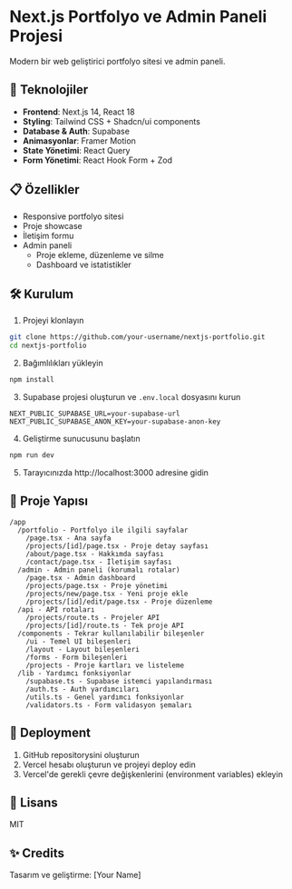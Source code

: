# Next.js Portfolyo ve Admin Paneli Projesi

Modern bir web geliştirici portfolyo sitesi ve admin paneli.

## 🚀 Teknolojiler

- **Frontend**: Next.js 14, React 18
- **Styling**: Tailwind CSS + Shadcn/ui components
- **Database & Auth**: Supabase
- **Animasyonlar**: Framer Motion
- **State Yönetimi**: React Query
- **Form Yönetimi**: React Hook Form + Zod

## 📋 Özellikler

- Responsive portfolyo sitesi
- Proje showcase
- İletişim formu
- Admin paneli
  - Proje ekleme, düzenleme ve silme
  - Dashboard ve istatistikler

## 🛠 Kurulum

1. Projeyi klonlayın
```bash
git clone https://github.com/your-username/nextjs-portfolio.git
cd nextjs-portfolio
```

2. Bağımlılıkları yükleyin
```bash
npm install
```

3. Supabase projesi oluşturun ve `.env.local` dosyasını kurun
```
NEXT_PUBLIC_SUPABASE_URL=your-supabase-url
NEXT_PUBLIC_SUPABASE_ANON_KEY=your-supabase-anon-key
```

4. Geliştirme sunucusunu başlatın
```bash
npm run dev
```

5. Tarayıcınızda http://localhost:3000 adresine gidin

## 📁 Proje Yapısı

```
/app
  /portfolio - Portfolyo ile ilgili sayfalar
    /page.tsx - Ana sayfa
    /projects/[id]/page.tsx - Proje detay sayfası
    /about/page.tsx - Hakkımda sayfası
    /contact/page.tsx - İletişim sayfası
  /admin - Admin paneli (korumalı rotalar)
    /page.tsx - Admin dashboard
    /projects/page.tsx - Proje yönetimi
    /projects/new/page.tsx - Yeni proje ekle
    /projects/[id]/edit/page.tsx - Proje düzenleme
  /api - API rotaları
    /projects/route.ts - Projeler API
    /projects/[id]/route.ts - Tek proje API
  /components - Tekrar kullanılabilir bileşenler
    /ui - Temel UI bileşenleri
    /layout - Layout bileşenleri
    /forms - Form bileşenleri
    /projects - Proje kartları ve listeleme
  /lib - Yardımcı fonksiyonlar
    /supabase.ts - Supabase istemci yapılandırması
    /auth.ts - Auth yardımcıları
    /utils.ts - Genel yardımcı fonksiyonlar
    /validators.ts - Form validasyon şemaları
```

## 🚀 Deployment

1. GitHub repositorysini oluşturun
2. Vercel hesabı oluşturun ve projeyi deploy edin
3. Vercel'de gerekli çevre değişkenlerini (environment variables) ekleyin

## 📝 Lisans

MIT

## ✨ Credits

Tasarım ve geliştirme: [Your Name] 